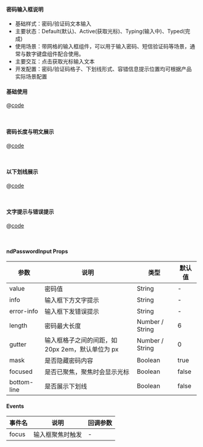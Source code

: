 #### 密码输入框说明
- 基础样式：密码/验证码文本输入
- 主要状态：Default(默认)、Active(获取光标)、Typing(输入中)、Typed(完成)
- 使用场景：带网格的输入框组件，可以用于输入密码、短信验证码等场景，通常与数字键盘组件配合使用。
- 主要交互：点击获取光标输入文本
- 开发配置：密码/验证码格子、下划线形式、容错信息提示位置均可根据产品实际场景配置

#### 基础使用

<common-code-format>
  <template #source>
    <APP-ndPasswordInput-ndPasswordInputBasic></APP-ndPasswordInput-ndPasswordInputBasic>
  </template>

  @[code](../.vuepress/components/APP/ndPasswordInput/ndPasswordInputBasic.vue)

</common-code-format>
<br />

#### 密码长度与明文展示

<common-code-format>
  <template #source>
    <APP-ndPasswordInput-ndPasswordInputLength></APP-ndPasswordInput-ndPasswordInputLength>
  </template>

  @[code](../.vuepress/components/APP/ndPasswordInput/ndPasswordInputLength.vue)

</common-code-format>
<br />

#### 以下划线展示

<common-code-format>
  <template #source>
    <APP-ndPasswordInput-ndPasswordInputLine></APP-ndPasswordInput-ndPasswordInputLine>
  </template>

  @[code](../.vuepress/components/APP/ndPasswordInput/ndPasswordInputLine.vue)

</common-code-format>
<br />

#### 文字提示与错误提示

<common-code-format>
  <template #source>
    <APP-ndPasswordInput-ndPasswordInputTips></APP-ndPasswordInput-ndPasswordInputTips>
  </template>

  @[code](../.vuepress/components/APP/ndPasswordInput/ndPasswordInputTips.vue)

</common-code-format>
<br />

#### ndPasswordInput Props
| 参数 | 说明 | 类型 | 默认值 |
| - | - | - | - |
| value | 密码值 | String | - |
| info | 输入框下方文字提示 | String | - |
| error-info | 输入框下发错误提示 | String | - |
| length | 密码最大长度 | Number / String | 6 |
| gutter | 输入框格子之间的间距，如 20px 2em，默认单位为 px | Number / String | 0 |
| mask | 是否隐藏密码内容 | Boolean | true |
| focused | 是否已聚焦，聚焦时会显示光标 | Boolean | false |
| bottom-line | 是否展示下划线 | Boolean | false |


#### Events
| 事件名 | 说明 | 回调参数 |
| - | - | - |
| focus | 输入框聚焦时触发 | - |
